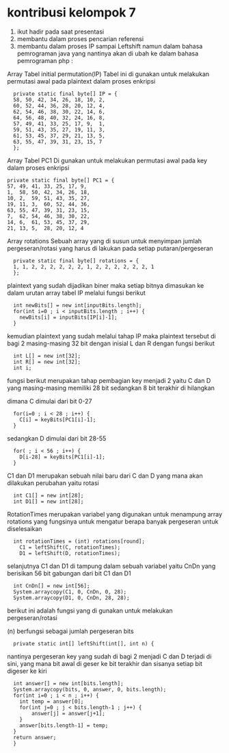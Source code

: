 # kontribusi kelompok 7
1. ikut hadir pada saat presentasi
2. membantu dalam proses pencarian referensi
3. membantu dalam proses IP sampai Leftshift namun dalam bahasa pemrograman java yang nantinya akan di ubah ke dalam bahasa pemrograman php :

Array Tabel initial permutation(IP) Tabel ini di gunakan untuk melakukan permutasi awal pada plaintext dalam proses enkripsi

      private static final byte[] IP = { 
      58, 50, 42, 34, 26, 18, 10, 2,
      60, 52, 44, 36, 28, 20, 12, 4,
      62, 54, 46, 38, 30, 22, 14, 6,
      64, 56, 48, 40, 32, 24, 16, 8,
      57, 49, 41, 33, 25, 17, 9,  1,
      59, 51, 43, 35, 27, 19, 11, 3,
      61, 53, 45, 37, 29, 21, 13, 5,
      63, 55, 47, 39, 31, 23, 15, 7 
      };
Array Tabel PC1 Di gunakan untuk melakukan permutasi awal pada key dalam proses enkripsi

    private static final byte[] PC1 = {
    57, 49, 41, 33, 25, 17, 9,
    1,  58, 50, 42, 34, 26, 18,
    10, 2,  59, 51, 43, 35, 27,
    19, 11, 3,  60, 52, 44, 36,
    63, 55, 47, 39, 31, 23, 15,
    7,  62, 54, 46, 38, 30, 22,
    14, 6,  61, 53, 45, 37, 29,
    21, 13, 5,  28, 20, 12, 4
Array rotations Sebuah array yang di susun untuk menyimpan jumlah pergeseran/rotasi yang harus di lakukan pada setiap putaran/pergeseran

      private static final byte[] rotations = {
      1, 1, 2, 2, 2, 2, 2, 2, 1, 2, 2, 2, 2, 2, 2, 1
      };
plaintext yang sudah dijadikan biner maka setiap bitnya dimasukan ke dalam urutan array tabel IP melalui fungsi berikut

      int newBits[] = new int[inputBits.length];
      for(int i=0 ; i < inputBits.length ; i++) {
        newBits[i] = inputBits[IP[i]-1];
      }
kemudian plaintext yang sudah melalui tahap IP maka plaintext tersebut di bagi 2 masing-masing 32 bit dengan inisial L dan R dengan fungsi berikut

      int L[] = new int[32];
      int R[] = new int[32];
      int i;
fungsi berikut merupakan tahap pembagian key menjadi 2 yaitu C dan D yang masing-masing memiliki 28 bit sedangkan 8 bit terakhir di hilangkan

dimana C dimulai dari bit 0-27

      for(i=0 ; i < 28 ; i++) {
        C[i] = keyBits[PC1[i]-1];
      }
sedangkan D dimulai dari bit 28-55

      for( ; i < 56 ; i++) {
        D[i-28] = keyBits[PC1[i]-1];
      }

C1 dan D1 merupakan sebuah nilai baru dari C dan D yang mana akan dilakukan perubahan yaitu rotasi

      int C1[] = new int[28];
      int D1[] = new int[28];
RotationTimes merupakan variabel yang digunakan untuk menampung array rotations yang fungsinya untuk mengatur berapa banyak pergeseran untuk diselesaikan

      int rotationTimes = (int) rotations[round];  
        C1 = leftShift(C, rotationTimes);
        D1 = leftShift(D, rotationTimes);
selanjutnya C1 dan D1 di tampung dalam sebuah variabel yaitu CnDn yang berisikan 56 bit gabungan dari bit C1 dan D1

      int CnDn[] = new int[56];
      System.arraycopy(C1, 0, CnDn, 0, 28);
      System.arraycopy(D1, 0, CnDn, 28, 28);

berikut ini adalah fungsi yang di gunakan untuk melakukan pergeseran/rotasi

(n) berfungsi sebagai jumlah pergeseran bits

      private static int[] leftShift(int[], int n) {
nantinya pergeseran key yang sudah di bagi 2 menjadi C dan D terjadi di sini, yang mana bit awal di geser ke bit terakhir dan sisanya setiap bit digeser ke kiri

      int answer[] = new int[bits.length];
      System.arraycopy(bits, 0, answer, 0, bits.length);
      for(int i=0 ; i < n ; i++) {
        int temp = answer[0];
        for(int j=0 ; j < bits.length-1 ; j++) {
            answer[j] = answer[j+1];
        }
        answer[bits.length-1] = temp;
      }
      return answer;
      }
